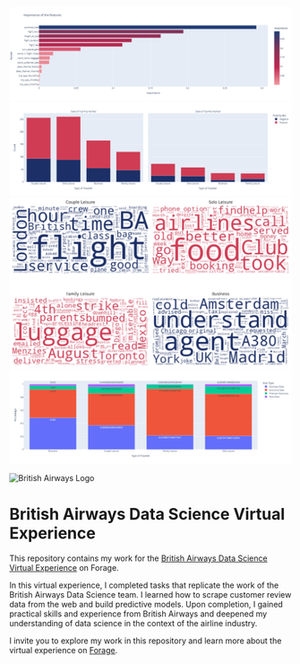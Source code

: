 ![plot](newplot-_19_.jpg)
![plot](newplot-_18_.jpg)
![plot](wordclouds.jpg)
![plot](newplot-_16_.jpg)

![British Airways Logo](https://wheelchairtravel.org/wp-content/uploads/2017/03/british-airways-logo.jpg)
# British Airways Data Science Virtual Experience

This repository contains my work for the [British Airways Data Science Virtual Experience](https://www.theforage.com/virtual-internships/prototype/NjynCWzGSaWXQCxSX/Data%20Science) on Forage.

In this virtual experience, I completed tasks that replicate the work of the British Airways Data Science team. I learned how to scrape customer review data from the web and build predictive models.
Upon completion, I gained practical skills and experience from British Airways and deepened my understanding of data science in the context of the airline industry.

I invite you to explore my work in this repository and learn more about the virtual experience on [Forage](https://www.theforage.com/virtual-internships/prototype/NjynCWzGSaWXQCxSX/Data%20Science).


